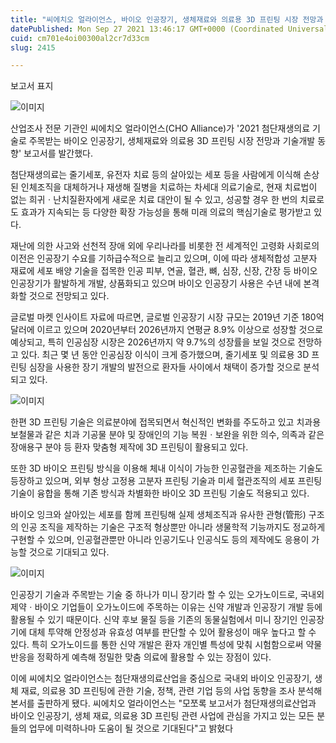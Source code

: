 ```yaml
---
title: "씨에치오 얼라이언스, 바이오 인공장기, 생체재료와 의료용 3D 프린팅 시장 전망과 기술개발 동향 보고서 발간"
datePublished: Mon Sep 27 2021 13:46:17 GMT+0000 (Coordinated Universal Time)
cuid: cm701e4oi00300al2cr7d33cm
slug: 2415

---
```



보고서 표지

![이미지](https://cdn.hashnode.com/res/hashnode/image/upload/v1739251420947/3e74c124-159c-4d34-94e1-fd3be57793b8.jpeg)

산업조사 전문 기관인 씨에치오 얼라이언스(CHO Alliance)가 '2021 첨단재생의료 기술로 주목받는 바이오 인공장기, 생체재료와 의료용 3D 프린팅 시장 전망과 기술개발 동향' 보고서를 발간했다.

첨단재생의료는 줄기세포, 유전자 치료 등의 살아있는 세포 등을 사람에게 이식해 손상된 인체조직을 대체하거나 재생해 질병을 치료하는 차세대 의료기술로, 현재 치료법이 없는 희귀ㆍ난치질환자에게 새로운 치료 대안이 될 수 있고, 성공할 경우 한 번의 치료로도 효과가 지속되는 등 다양한 확장 가능성을 통해 미래 의료의 핵심기술로 평가받고 있다.

재난에 의한 사고와 선천적 장애 외에 우리나라를 비롯한 전 세계적인 고령화 사회로의 이전은 인공장기 수요를 기하급수적으로 늘리고 있으며, 이에 따라 생체적합성 고분자 재료에 세포 배양 기술을 접목한 인공 피부, 연골, 혈관, 뼈, 심장, 신장, 간장 등 바이오 인공장기가 활발하게 개발, 상품화되고 있으며 바이오 인공장기 사용은 수년 내에 본격화할 것으로 전망되고 있다.

글로벌 마켓 인사이트 자료에 따르면, 글로벌 인공장기 시장 규모는 2019년 기준 180억 달러에 이르고 있으며 2020년부터 2026년까지 연평균 8.9% 이상으로 성장할 것으로 예상되고, 특히 인공심장 시장은 2026년까지 약 9.7%의 성장률을 보일 것으로 전망하고 있다. 최근 몇 년 동안 인공심장 이식이 크게 증가했으며, 줄기세포 및 의료용 3D 프린팅 심장을 사용한 장기 개발의 발전으로 환자들 사이에서 채택이 증가할 것으로 분석되고 있다.

![이미지](https://cdn.hashnode.com/res/hashnode/image/upload/v1739251422314/70e61f1e-1048-4ef1-bc14-410ed6b7ffa3.jpeg)

한편 3D 프린팅 기술은 의료분야에 접목되면서 혁신적인 변화를 주도하고 있고 치과용 보철물과 같은 치과 기공물 분야 및 장애인의 기능 복원ㆍ보완을 위한 의수, 의족과 같은 장애용구 분야 등 환자 맞춤형 제작에 3D 프린팅이 활용되고 있다.

또한 3D 바이오 프린팅 방식을 이용해 체내 이식이 가능한 인공혈관을 제조하는 기술도 등장하고 있으며, 외부 형상 고정용 고분자 프린팅 기술과 미세 혈관조직의 세포 프린팅 기술이 융합을 통해 기존 방식과 차별화한 바이오 3D 프린팅 기술도 적용되고 있다.

바이오 잉크와 살아있는 세포를 함께 프린팅해 실제 생체조직과 유사한 관형(管形) 구조의 인공 조직을 제작하는 기술은 구조적 형상뿐만 아니라 생물학적 기능까지도 정교하게 구현할 수 있으며, 인공혈관뿐만 아니라 인공기도나 인공식도 등의 제작에도 응용이 가능할 것으로 기대되고 있다.

![이미지](https://cdn.hashnode.com/res/hashnode/image/upload/v1739251423771/29a3f9b8-697b-420c-b165-e723c9d42fbe.jpeg)

인공장기 기술과 주목받는 기술 중 하나가 미니 장기라 할 수 있는 오가노이드로, 국내외 제약ㆍ바이오 기업들이 오가노이드에 주목하는 이유는 신약 개발과 인공장기 개발 등에 활용될 수 있기 때문이다. 신약 후보 물질 등을 기존의 동물실험에서 미니 장기인 인공장기에 대체 투약해 안정성과 유효성 여부를 판단할 수 있어 활용성이 매우 높다고 할 수 있다. 특히 오가노이드를 통한 신약 개발은 환자 개인별 특성에 맞춰 시험함으로써 약물 반응을 정확하게 예측해 정밀한 맞춤 의료에 활용할 수 있는 장점이 있다.

이에 씨에치오 얼라이언스는 첨단재생의료산업을 중심으로 국내외 바이오 인공장기, 생체 재료, 의료용 3D 프린팅에 관한 기술, 정책, 관련 기업 등의 사업 동향을 조사 분석해 본서를 출판하게 됐다. 씨에치오 얼라이언스는 "모쪼록 보고서가 첨단재생의료산업과 바이오 인공장기, 생체 재료, 의료용 3D 프린팅 관련 사업에 관심을 가지고 있는 모든 분들의 업무에 미력하나마 도움이 될 것으로 기대된다"고 밝혔다